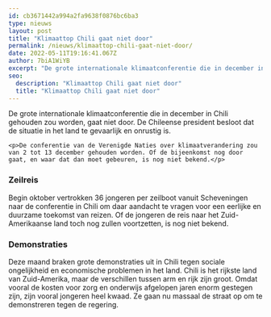 ```yaml
---
id: cb3671442a994a2fa9638f0876bc6ba3
type: nieuws
layout: post
title: "Klimaattop Chili gaat niet door"
permalink: /nieuws/klimaattop-chili-gaat-niet-door/
date: 2022-05-11T19:16:41.067Z
author: 7biA1WiYB
excerpt: "De grote internationale klimaatconferentie die in december in Chili gehouden zou worden, gaat niet door. De Chileense president besloot dat de situatie in het land te gevaarlijk en onrustig is.  "
seo:
  description: "Klimaattop Chili gaat niet door"
  title: "Klimaattop Chili gaat niet door"
---
```

De grote internationale klimaatconferentie die in december in Chili gehouden zou worden, gaat niet door. De Chileense president besloot dat de situatie in het land te gevaarlijk en onrustig is.  

    <p>De conferentie van de Verenigde Naties over klimaatverandering zou van 2 tot 13 december gehouden worden. Of de bijeenkomst nog door gaat, en waar dat dan moet gebeuren, is nog niet bekend.</p>
<h3>Zeilreis</h3>
<p>Begin oktober vertrokken 36 jongeren per zeilboot vanuit Scheveningen naar de conferentie in Chili om daar aandacht te vragen voor een eerlijke en duurzame toekomst van reizen. Of de jongeren de reis naar het Zuid-Amerikaanse land toch nog zullen voortzetten, is nog niet bekend.</p>
<h3>Demonstraties</h3>
<p>Deze maand braken grote demonstraties uit in Chili tegen sociale ongelijkheid en economische problemen in het land. Chili is het rijkste land van Zuid-Amerika, maar de verschillen tussen arm en rijk zijn groot. Omdat vooral de kosten voor zorg en onderwijs afgelopen jaren enorm gestegen zijn, zijn vooral jongeren heel kwaad. Ze gaan nu massaal de straat op om te demonstreren tegen de regering.</p>  

